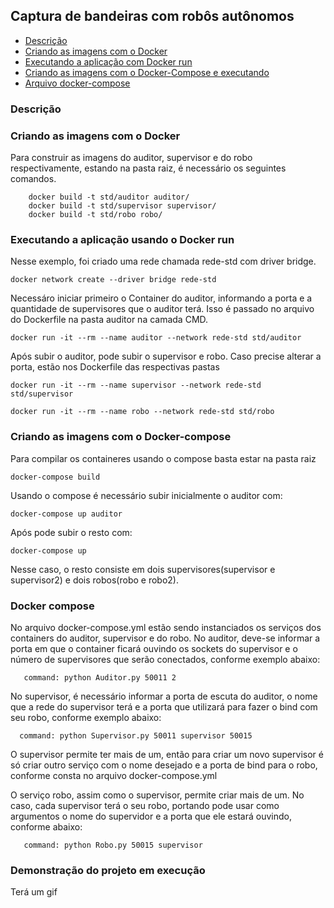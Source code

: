 ## Captura de bandeiras com robôs autônomos

<!--ts-->
   * [Descrição](#Descrição)  
   * [Criando as imagens com o Docker](#Criando-as-imagens-com-o-Docker)
   * [Executando a aplicação com Docker run](#Executando-a-aplicação-usando-o-Docker-run)
   * [Criando as imagens com o Docker-Compose e executando](#Criando-as-imagens-com-o-Docker-Compose)
   * [Arquivo docker-compose](#Docker-compose)

<!--te-->

### Descrição 

### Criando as imagens com o Docker

Para construir as imagens do auditor, supervisor e do robo respectivamente, estando na pasta raiz, é necessário os seguintes comandos.

```docker
    docker build -t std/auditor auditor/
    docker build -t std/supervisor supervisor/
    docker build -t std/robo robo/
```

### Executando a aplicação usando o Docker run

Nesse exemplo, foi criado uma rede chamada rede-std com driver bridge.

```docker
docker network create --driver bridge rede-std
```

Necessáro iniciar primeiro o Container do auditor, informando a porta e a quantidade de supervisores que o auditor terá. Isso é passado no arquivo do Dockerfile na pasta auditor na camada CMD.

```docker
docker run -it --rm --name auditor --network rede-std std/auditor
```
Após subir o auditor, pode subir o supervisor e robo. Caso precise alterar a porta, estão nos Dockerfile das respectivas pastas

```docker
docker run -it --rm --name supervisor --network rede-std std/supervisor
```
```docker
docker run -it --rm --name robo --network rede-std std/robo
```
### Criando as imagens com o Docker-compose

Para compilar os containeres usando o compose basta estar na pasta raiz 

```docker
docker-compose build
```

Usando o compose é necessário subir inicialmente o auditor com:

```docker
docker-compose up auditor
```

Após pode subir o resto com:

```docker
docker-compose up
```

Nesse caso, o resto consiste em dois supervisores(supervisor e supervisor2) e dois robos(robo e robo2). 

### Docker compose

No arquivo docker-compose.yml estão sendo instanciados os serviços dos containers do auditor, supervisor e do robo. No auditor, deve-se informar a porta em que o container ficará ouvindo os sockets do supervisor e o número de supervisores que serão conectados, conforme exemplo abaixo:

```docker
   command: python Auditor.py 50011 2
```

No supervisor, é necessário informar a porta de escuta do auditor, o nome que a rede do supervisor terá e a porta que utilizará para fazer o bind com seu robo, conforme exemplo abaixo:

```docker
  command: python Supervisor.py 50011 supervisor 50015
```
O supervisor permite ter mais de um, então para criar um novo supervisor é só criar outro serviço com o nome desejado e a porta de bind para o robo, conforme consta no arquivo docker-compose.yml

O serviço robo, assim como o supervisor, permite criar mais de um. No caso, cada supervisor terá o seu robo, portando pode usar como argumentos o nome do supervidor e a porta que ele estará ouvindo, conforme abaixo:

```docker
   command: python Robo.py 50015 supervisor
```
### Demonstração do projeto em execução

Terá um gif
